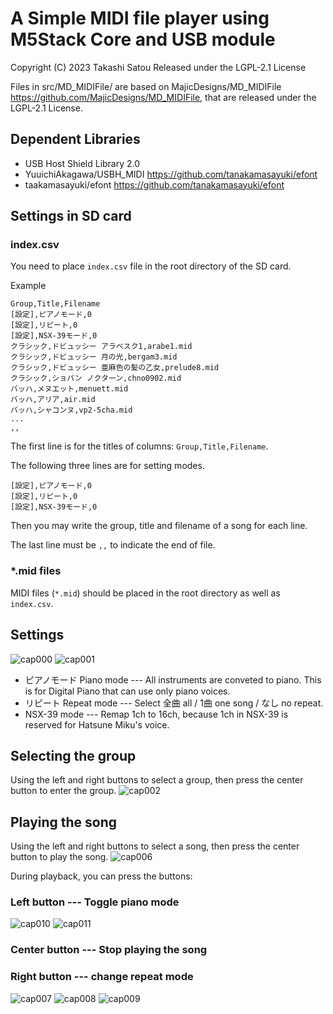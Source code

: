 # A Simple MIDI file player using M5Stack Core and USB module

Copyright (C) 2023 Takashi Satou
Released under the LGPL-2.1 License

Files in src/MD_MIDIFile/ are based on MajicDesigns/MD_MIDIFile <https://github.com/MajicDesigns/MD_MIDIFile>, that are released under the LGPL-2.1 License.

## Dependent Libraries
- USB Host Shield Library 2.0
- YuuichiAkagawa/USBH_MIDI <https://github.com/tanakamasayuki/efont>
- taakamasayuki/efont <https://github.com/tanakamasayuki/efont>

## Settings in SD card
### index.csv
You need to place `index.csv` file in the root directory of the SD card.

Example
```
Group,Title,Filename
[設定],ピアノモード,0
[設定],リピート,0
[設定],NSX-39モード,0
クラシック,ドビュッシー アラベスク1,arabe1.mid
クラシック,ドビュッシー 月の光,bergam3.mid
クラシック,ドビュッシー 亜麻色の髪の乙女,prelude8.mid
クラシック,ショパン ノクターン,chno0902.mid
バッハ,メヌエット,menuett.mid
バッハ,アリア,air.mid
バッハ,シャコンヌ,vp2-5cha.mid
...
,,
```

The first line is for the titles of columns: `Group,Title,Filename`.

The following three lines are for setting modes.
```
[設定],ピアノモード,0
[設定],リピート,0
[設定],NSX-39モード,0
```

Then you may write the group, title and filename of a song for each line.

The last line must be `,,` to indicate the end of file.

### *.mid files

MIDI files (`*.mid`) should be placed in the root directory as well as `index.csv`.

## Settings
![cap000](https://github.com/takosatou/MyMIDIPlayer/assets/52827488/acfa0971-1eb8-4d6d-8ac5-026441b04e00)
![cap001](https://github.com/takosatou/MyMIDIPlayer/assets/52827488/42c63f9f-0c76-45cb-bcc0-29c86250f0e4)

- ピアノモード Piano mode --- All instruments are conveted to piano. This is for Digital Piano that can use only piano voices.
- リピート Repeat mode --- Select 全曲 all / 1曲 one song / なし no repeat.
- NSX-39 mode --- Remap 1ch to 16ch, because 1ch in NSX-39 is reserved for Hatsune Miku's voice.

## Selecting the group
Using the left and right buttons to select a group, then press the center button to enter the group.
![cap002](https://github.com/takosatou/MyMIDIPlayer/assets/52827488/40bafa59-fae7-4e52-90f7-4d71ed3b78f1)

## Playing the song
Using the left and right buttons to select a song, then press the center button to play the song.
![cap006](https://github.com/takosatou/MyMIDIPlayer/assets/52827488/51d2988e-ef83-4027-ba29-90f930a9731a)

During playback, you can press the buttons:
### Left button --- Toggle piano mode
![cap010](https://github.com/takosatou/MyMIDIPlayer/assets/52827488/54f3ab0c-3521-46eb-a6c7-361ed10c8cba)
![cap011](https://github.com/takosatou/MyMIDIPlayer/assets/52827488/4c692a3f-d02f-4090-852c-e8bb838e0792)

### Center button --- Stop playing the song
### Right button --- change repeat mode
![cap007](https://github.com/takosatou/MyMIDIPlayer/assets/52827488/0841f036-5127-481b-a4c2-b2935c9d80af)
![cap008](https://github.com/takosatou/MyMIDIPlayer/assets/52827488/c2cceec0-6a42-419b-b33f-919870a50164)
![cap009](https://github.com/takosatou/MyMIDIPlayer/assets/52827488/73f5f7d4-7035-473f-bc08-d256ab4496da)



  
